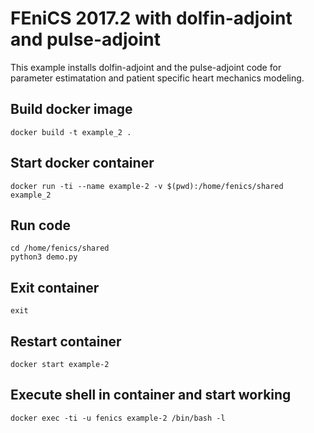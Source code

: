 # FEniCS 2017.2 with dolfin-adjoint and pulse-adjoint
This example installs dolfin-adjoint and the pulse-adjoint code for parameter
estimatation and patient specific heart mechanics modeling. 


## Build docker image
```shell
docker build -t example_2 .
```

## Start docker container
```shell
docker run -ti --name example-2 -v $(pwd):/home/fenics/shared example_2
```


## Run code
```shell
cd /home/fenics/shared
python3 demo.py
```

## Exit container
```
exit
```

## Restart container
```
docker start example-2
```

## Execute shell in container and start working
```
docker exec -ti -u fenics example-2 /bin/bash -l
```
